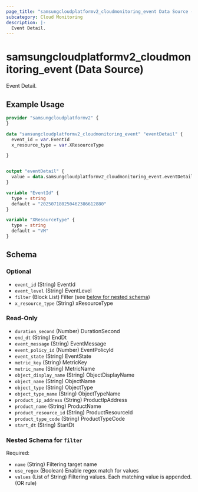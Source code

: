```yaml
---
page_title: "samsungcloudplatformv2_cloudmonitoring_event Data Source - samsungcloudplatformv2"
subcategory: Cloud Monitoring
description: |-
  Event Detail.
---
```


# samsungcloudplatformv2_cloudmonitoring_event (Data Source)

Event Detail.

## Example Usage

```terraform
provider "samsungcloudplatformv2" {
}

data "samsungcloudplatformv2_cloudmonitoring_event" "eventDetail" {
  event_id = var.EventId
  x_resource_type = var.XResourceType

}


output "eventDetail" {
  value = data.samsungcloudplatformv2_cloudmonitoring_event.eventDetail
}

variable "EventId" {
  type = string
  default = "202507180250462386612880"
}

variable "XResourceType" {
  type = string
  default = "VM"
}
```

<!-- schema generated by tfplugindocs -->
## Schema

### Optional

- `event_id` (String) EventId
- `event_level` (String) EventLevel
- `filter` (Block List) Filter (see [below for nested schema](#nestedblock--filter))
- `x_resource_type` (String) xResourceType

### Read-Only

- `duration_second` (Number) DurationSecond
- `end_dt` (String) EndDt
- `event_message` (String) EventMessage
- `event_policy_id` (Number) EventPolicyId
- `event_state` (String) EventState
- `metric_key` (String) MetricKey
- `metric_name` (String) MetricName
- `object_display_name` (String) ObjectDisplayName
- `object_name` (String) ObjectName
- `object_type` (String) ObjectType
- `object_type_name` (String) ObjectTypeName
- `product_ip_address` (String) ProductIpAddress
- `product_name` (String) ProductName
- `product_resource_id` (String) ProductResourceId
- `product_type_code` (String) ProductTypeCode
- `start_dt` (String) StartDt

<a id="nestedblock--filter"></a>
### Nested Schema for `filter`

Required:

- `name` (String) Filtering target name
- `use_regex` (Boolean) Enable regex match for values
- `values` (List of String) Filtering values. Each matching value is appended. (OR rule)